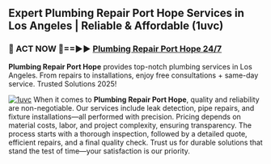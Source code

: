## Expert Plumbing Repair Port Hope Services in Los Angeles | Reliable & Affordable (1uvc)  

<h3>🚿 ACT NOW 🌟==►► <a href="https://tinyurl.com/2ne6vx2x" rel="nofollow">Plumbing Repair Port Hope 24/7</a></h3>

**Plumbing Repair Port Hope** provides top-notch plumbing services in Los Angeles. From repairs to installations, enjoy free consultations + same-day service. Trusted Solutions 2025!

[![1uvc](https://i.imgur.com/4PFF4AK.jpeg)](https://tinyurl.com/2ne6vx2x)
When it comes to **Plumbing Repair Port Hope**, quality and reliability are non-negotiable. Our services include leak detection, pipe repairs, and fixture installations—all performed with precision. Pricing depends on material costs, labor, and project complexity, ensuring transparency. The process starts with a thorough inspection, followed by a detailed quote, efficient repairs, and a final quality check. Trust us for durable solutions that stand the test of time—your satisfaction is our priority.
